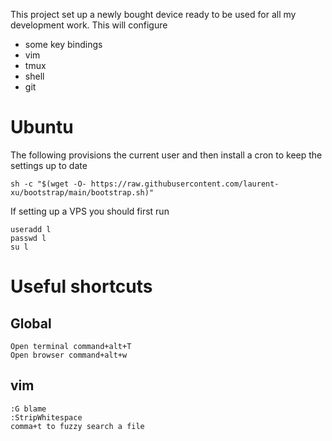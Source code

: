 This project set up a newly bought device ready to be used for all my development work. This will configure
* some key bindings
* vim
* tmux
* shell
* git

# Ubuntu

The following provisions the current user and then install a cron to keep the settings up to date
```
sh -c "$(wget -O- https://raw.githubusercontent.com/laurent-xu/bootstrap/main/bootstrap.sh)"
```

If setting up a VPS you should first run
```
useradd l
passwd l
su l
```


# Useful shortcuts

## Global
```
Open terminal command+alt+T
Open browser command+alt+w
```

## vim
```
:G blame
:StripWhitespace
comma+t to fuzzy search a file
```
